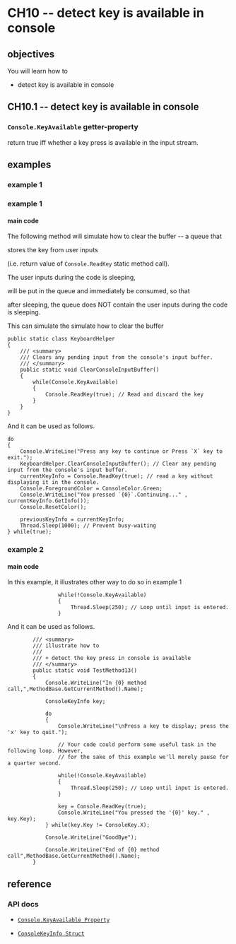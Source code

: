 # CH10 -- detect key is available in console
## objectives
You will learn how to

+ detect key is available in console

## CH10.1 -- detect key is available in console
### `Console.KeyAvailable` getter-property
return true iff whether a key press is available in the input stream.

## examples
### example 1
### example 1
#### main code
The following method will simulate how to clear the buffer -- a queue that 

stores the key from user inputs 

(i.e. return value of `Console.ReadKey` static method call).

The user inputs during the code is sleeping,

will be put in the queue and immediately be consumed, so that

after sleeping, the queue does NOT contain the user inputs during the code is sleeping.

This can simulate the simulate how to clear the buffer

```
public static class KeyboardHelper
{
    /// <summary>
    /// Clears any pending input from the console's input buffer.
    /// </summary>
    public static void ClearConsoleInputBuffer()
    {
        while(Console.KeyAvailable)
        {
            Console.ReadKey(true); // Read and discard the key
        }
    }
}
```

And it can be used as follows.

```
do
{
    Console.WriteLine("Press any key to continue or Press `X` key to exit.");
    KeyboardHelper.ClearConsoleInputBuffer(); // Clear any pending input from the console's input buffer.
    currentKeyInfo = Console.ReadKey(true); // read a key without displaying it in the console.
    Console.ForegroundColor = ConsoleColor.Green;
    Console.WriteLine("You pressed `{0}`.Continuing..." , currentKeyInfo.GetInfo());
    Console.ResetColor();

    previousKeyInfo = currentKeyInfo;
    Thread.Sleep(1000); // Prevent busy-waiting                
} while(true);
```

### example 2
#### main code
In this example, it illustrates other way to do so in example 1

```
                while(!Console.KeyAvailable)
                {
                    Thread.Sleep(250); // Loop until input is entered.
                }
```

And it can be used as follows.

```
        /// <summary>
        /// illustrate how to
        /// 
        /// + detect the key press in console is available 
        /// </summary>
        public static void TestMethod13()
        {
            Console.WriteLine("In {0} method call,",MethodBase.GetCurrentMethod().Name);

            ConsoleKeyInfo key;

            do
            {
                Console.WriteLine("\nPress a key to display; press the 'x' key to quit.");

                // Your code could perform some useful task in the following loop. However,
                // for the sake of this example we'll merely pause for a quarter second.

                while(!Console.KeyAvailable)
                {
                    Thread.Sleep(250); // Loop until input is entered.
                }

                key = Console.ReadKey(true);
                Console.WriteLine("You pressed the '{0}' key." , key.Key);
            } while(key.Key != ConsoleKey.X);

            Console.WriteLine("GoodBye");

            Console.WriteLine("End of {0} method call",MethodBase.GetCurrentMethod().Name);
        }
```

## reference
### API docs
+ [`Console.KeyAvailable Property`](https://learn.microsoft.com/en-us/dotnet/api/system.console.keyavailable?view=net-8.0)

+ [`ConsoleKeyInfo Struct`](https://learn.microsoft.com/en-us/dotnet/api/system.consolekeyinfo?view=net-8.0)